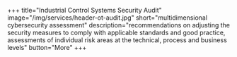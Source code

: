 +++
title="Industrial Control Systems Security Audit"
image="/img/services/header-ot-audit.jpg"
short="multidimensional cybersecurity assessment"
description="recommendations on adjusting the security measures to comply with applicable standards and good practice, assessments of individual risk areas at the technical, process and business levels"
button="More"
+++